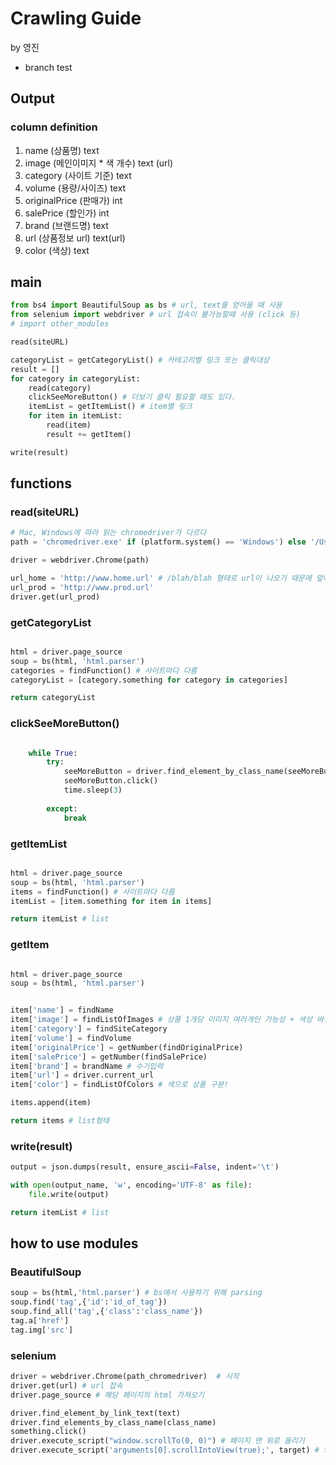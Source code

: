 # Crawling Guide
by 영진
- branch test

## Output

### column  definition
1. name (상품명) text
2. image (메인이미지 * 색 개수) text (url)
3. category (사이트 기준) text
4. volume (용량/사이즈) text
5. originalPrice (판매가) int
6. salePrice (할인가) int
7. brand (브랜드명) text
8. url (상품정보 url) text(url)
9. color (색상) text

## main

```python
from bs4 import BeautifulSoup as bs # url, text를 얻어올 때 사용
from selenium import webdriver # url 접속이 불가능할때 사용 (click 등)
# import other_modules

read(siteURL)

categoryList = getCategoryList() # 카테고리별 링크 또는 클릭대상
result = []
for category in categoryList:
	read(category)
    clickSeeMoreButton() # 더보기 클릭 필요할 때도 있다.
	itemList = getItemList() # item별 링크
	for item in itemList:
		read(item)
		result += getItem()

write(result)
```

## functions

### read(siteURL)
```python
# Mac, Windows에 따라 읽는 chromedriver가 다르다
path = 'chromedriver.exe' if (platform.system() == 'Windows') else '/Users/jg/Desktop/develop/DataTeam/DataProcessing/product/crawling/chromedriver';

driver = webdriver.Chrome(path)

url_home = 'http://www.home.url' # /blah/blah 형태로 url이 나오기 때문에 앞에 더해주기 위해 저장
url_prod = 'http://www.prod.url'
driver.get(url_prod)


```


### getCategoryList
```python

html = driver.page_source
soup = bs(html, 'html.parser')
categories = findFunction() # 사이트마다 다름
categoryList = [category.something for category in categories]

return categoryList
```

### clickSeeMoreButton()
```python

    while True:
        try:
            seeMoreButton = driver.find_element_by_class_name(seeMoreButton)            
            seeMoreButton.click()
            time.sleep(3)
            
        except:
            break
```

### getItemList
```python

html = driver.page_source
soup = bs(html, 'html.parser')
items = findFunction() # 사이트마다 다름
itemList = [item.something for item in items]

return itemList # list
```

### getItem
```python

html = driver.page_source
soup = bs(html, 'html.parser')


item['name'] = findName
item['image'] = findListOfImages # 상품 1개당 이미지 여러개인 가능성 + 색상 바뀔때 이미지 변경되는것 고려
item['category'] = findSiteCategory 
item['volume'] = findVolume
item['originalPrice'] = getNumber(findOriginalPrice)
item['salePrice'] = getNumber(findSalePrice)
item['brand'] = brandName # 수기입력
item['url'] = driver.current_url
item['color'] = findListOfColors # 색으로 상품 구분!

items.append(item)

return items # list형태

```

### write(result)
```python
output = json.dumps(result, ensure_ascii=False, indent='\t')

with open(output_name, 'w', encoding='UTF-8' as file):
	file.write(output)

return itemList # list
```


## how to use modules

### BeautifulSoup
```python
soup = bs(html,'html.parser') # bs에서 사용하기 위해 parsing
soup.find('tag',{'id':'id_of_tag'})
soup.find_all('tag',{'class':'class_name'})
tag.a['href']
tag.img['src']

```

### selenium
```python
driver = webdriver.Chrome(path_chromedriver)  # 시작
driver.get(url) # url 접속
driver.page_source # 해당 페이지의 html 가져오기

driver.find_element_by_link_text(text)
driver.find_elements_by_class_name(class_name)
something.click()
driver.execute_script("window.scrollTo(0, 0)") # 페이지 맨 위로 올리기 
driver.execute_script('arguments[0].scrollIntoView(true);', target) # target이 보이도록 scroll하기



```


